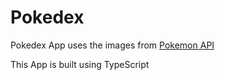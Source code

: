 # Pokedex

Pokedex App uses the images from  [Pokemon API](https://pokeapi.co/)

This App is built using TypeScript
